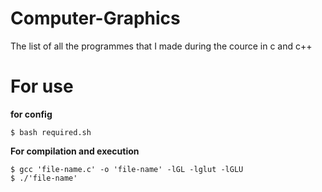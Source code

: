 # Computer-Graphics

The list of all the programmes that I made during the cource in c and c++

# For use 

**for config**
```
$ bash required.sh
```

**For compilation and execution**

```
$ gcc 'file-name.c' -o 'file-name' -lGL -lglut -lGLU
$ ./'file-name'
```

